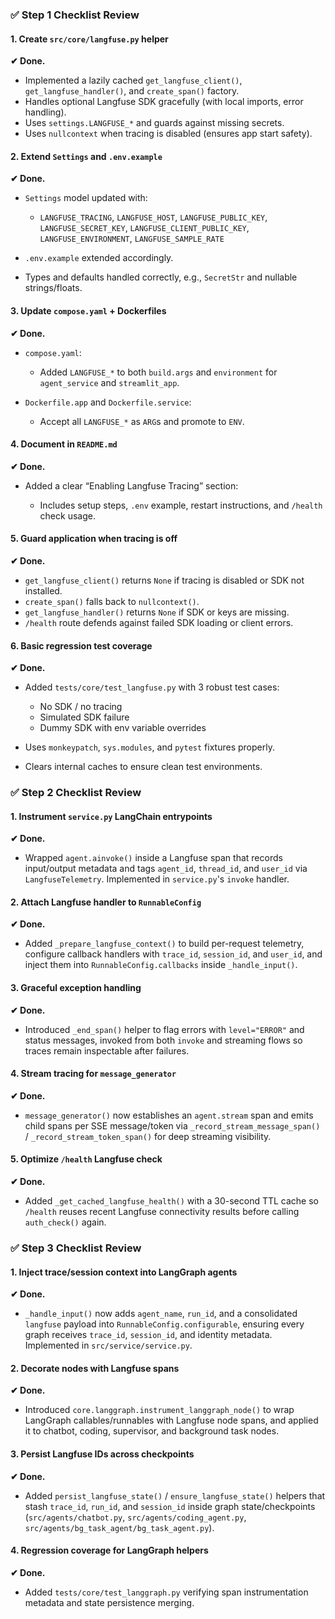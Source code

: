 ### ✅ **Step 1 Checklist Review**

#### 1. **Create `src/core/langfuse.py` helper**

**✔ Done.**

* Implemented a lazily cached `get_langfuse_client()`, `get_langfuse_handler()`, and `create_span()` factory.
* Handles optional Langfuse SDK gracefully (with local imports, error handling).
* Uses `settings.LANGFUSE_*` and guards against missing secrets.
* Uses `nullcontext` when tracing is disabled (ensures app start safety).

#### 2. **Extend `Settings` and `.env.example`**

**✔ Done.**

* `Settings` model updated with:

  * `LANGFUSE_TRACING`, `LANGFUSE_HOST`, `LANGFUSE_PUBLIC_KEY`, `LANGFUSE_SECRET_KEY`, `LANGFUSE_CLIENT_PUBLIC_KEY`, `LANGFUSE_ENVIRONMENT`, `LANGFUSE_SAMPLE_RATE`
* `.env.example` extended accordingly.
* Types and defaults handled correctly, e.g., `SecretStr` and nullable strings/floats.

#### 3. **Update `compose.yaml` + Dockerfiles**

**✔ Done.**

* `compose.yaml`:

  * Added `LANGFUSE_*` to both `build.args` and `environment` for `agent_service` and `streamlit_app`.
* `Dockerfile.app` and `Dockerfile.service`:

  * Accept all `LANGFUSE_*` as `ARG`s and promote to `ENV`.

#### 4. **Document in `README.md`**

**✔ Done.**

* Added a clear “Enabling Langfuse Tracing” section:

  * Includes setup steps, `.env` example, restart instructions, and `/health` check usage.

#### 5. **Guard application when tracing is off**

**✔ Done.**

* `get_langfuse_client()` returns `None` if tracing is disabled or SDK not installed.
* `create_span()` falls back to `nullcontext()`.
* `get_langfuse_handler()` returns `None` if SDK or keys are missing.
* `/health` route defends against failed SDK loading or client errors.

#### 6. **Basic regression test coverage**

**✔ Done.**

* Added `tests/core/test_langfuse.py` with 3 robust test cases:

  * No SDK / no tracing
  * Simulated SDK failure
  * Dummy SDK with env variable overrides
* Uses `monkeypatch`, `sys.modules`, and `pytest` fixtures properly.
* Clears internal caches to ensure clean test environments.

### ✅ **Step 2 Checklist Review**

#### 1. **Instrument `service.py` LangChain entrypoints**

**✔ Done.**

* Wrapped `agent.ainvoke()` inside a Langfuse span that records input/output metadata and tags `agent_id`, `thread_id`, and `user_id` via `LangfuseTelemetry`. Implemented in `service.py`'s `invoke` handler.

#### 2. **Attach Langfuse handler to `RunnableConfig`**

**✔ Done.**

* Added `_prepare_langfuse_context()` to build per-request telemetry, configure callback handlers with `trace_id`, `session_id`, and `user_id`, and inject them into `RunnableConfig.callbacks` inside `_handle_input()`.

#### 3. **Graceful exception handling**

**✔ Done.**

* Introduced `_end_span()` helper to flag errors with `level="ERROR"` and status messages, invoked from both `invoke` and streaming flows so traces remain inspectable after failures.

#### 4. **Stream tracing for `message_generator`**

**✔ Done.**

* `message_generator()` now establishes an `agent.stream` span and emits child spans per SSE message/token via `_record_stream_message_span()` / `_record_stream_token_span()` for deep streaming visibility.

#### 5. **Optimize `/health` Langfuse check**

**✔ Done.**

* Added `_get_cached_langfuse_health()` with a 30-second TTL cache so `/health` reuses recent Langfuse connectivity results before calling `auth_check()` again.

### ✅ **Step 3 Checklist Review**

#### 1. **Inject trace/session context into LangGraph agents**

**✔ Done.**

* `_handle_input()` now adds `agent_name`, `run_id`, and a consolidated `langfuse` payload into `RunnableConfig.configurable`, ensuring every graph receives `trace_id`, `session_id`, and identity metadata. Implemented in `src/service/service.py`.

#### 2. **Decorate nodes with Langfuse spans**

**✔ Done.**

* Introduced `core.langgraph.instrument_langgraph_node()` to wrap LangGraph callables/runnables with Langfuse node spans, and applied it to chatbot, coding, supervisor, and background task nodes.

#### 3. **Persist Langfuse IDs across checkpoints**

**✔ Done.**

* Added `persist_langfuse_state()` / `ensure_langfuse_state()` helpers that stash `trace_id`, `run_id`, and `session_id` inside graph state/checkpoints (`src/agents/chatbot.py`, `src/agents/coding_agent.py`, `src/agents/bg_task_agent/bg_task_agent.py`).

#### 4. **Regression coverage for LangGraph helpers**

**✔ Done.**

* Added `tests/core/test_langgraph.py` verifying span instrumentation metadata and state persistence merging.

